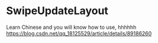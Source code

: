 # SwipeUpdateLayout
Learn Chinese and you will know how to use, hhhhhh  https://blog.csdn.net/qq_18125529/article/details/89186260
